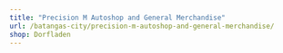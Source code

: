 ```yaml
---
title: "Precision M Autoshop and General Merchandise"
url: /batangas-city/precision-m-autoshop-and-general-merchandise/
shop: Dorfladen
---
```

